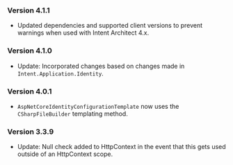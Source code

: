 ### Version 4.1.1

- Updated dependencies and supported client versions to prevent warnings when used with Intent Architect 4.x.

### Version 4.1.0

- Update: Incorporated changes based on changes made in `Intent.Application.Identity`.

### Version 4.0.1

- `AspNetCoreIdentityConfigurationTemplate` now uses the `CSharpFileBuilder` templating method.

### Version 3.3.9

- Update: Null check added to HttpContext in the event that this gets used outside of an HttpContext scope.
